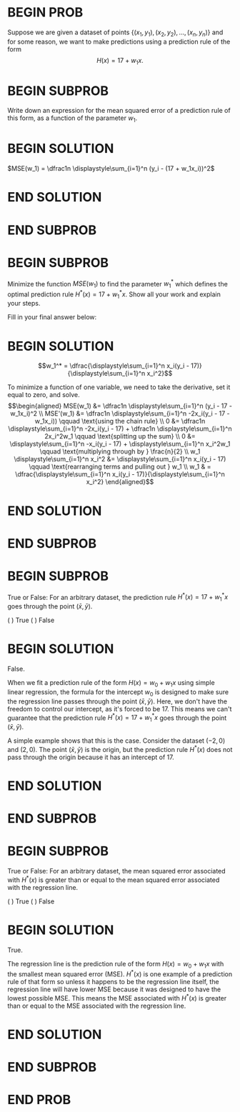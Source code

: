 # BEGIN PROB

Suppose we are given a dataset of points $\{(x_1, y_1), (x_2, y_2), \dots, (x_n, y_n)\}$ and for some reason, we want to make predictions using a prediction rule of the form $$H(x) = 17 + w_1x.$$

# BEGIN SUBPROB

Write down an expression for the mean squared error of a
prediction rule of this form, as a function of the parameter $w_1$.

# BEGIN SOLUTION

$MSE(w_1) = \dfrac1n \displaystyle\sum_{i=1}^n (y_i - (17 + w_1x_i))^2$

# END SOLUTION

# END SUBPROB

# BEGIN SUBPROB

Minimize the function $MSE(w_1)$ to find the parameter $w_1^*$ which defines the optimal prediction rule $H^*(x) = 17 + w_1^*x$. Show all your work and explain your steps.

Fill in your final answer below:

# BEGIN SOLUTION

$$w_1^* = \dfrac{\displaystyle\sum_{i=1}^n x_i(y_i - 17)}{\displaystyle\sum_{i=1}^n x_i^2}$$

To minimize a function of one variable, we need to take the derivative, set it equal to zero, and solve. $$\begin{aligned} MSE(w_1) &= \dfrac1n \displaystyle\sum_{i=1}^n (y_i - 17 - w_1x_i)^2 \\ MSE'(w_1) &= \dfrac1n \displaystyle\sum_{i=1}^n -2x_i(y_i - 17 - w_1x_i)) \qquad \text{using the chain rule} \\ 0 &= \dfrac1n \displaystyle\sum_{i=1}^n -2x_i(y_i - 17) + \dfrac1n \displaystyle\sum_{i=1}^n 2x_i^2w_1 \qquad \text{splitting up the sum} \\ 0 &=  \displaystyle\sum_{i=1}^n -x_i(y_i - 17) +  \displaystyle\sum_{i=1}^n x_i^2w_1 \qquad \text{multiplying through by } \frac{n}{2} \\ w_1 \displaystyle\sum_{i=1}^n x_i^2 &=  \displaystyle\sum_{i=1}^n x_i(y_i - 17)   \qquad \text{rearranging terms and pulling out } w_1 \\ w_1 & = \dfrac{\displaystyle\sum_{i=1}^n x_i(y_i - 17)}{\displaystyle\sum_{i=1}^n x_i^2} \end{aligned}$$

# END SOLUTION

# END SUBPROB

# BEGIN SUBPROB

True or False: For an arbitrary dataset, the prediction rule $H^*(x) = 17 + w_1^*x$ goes through the point $(\bar x, \bar y)$.

( ) True
( ) False

# BEGIN SOLUTION

False.

When we fit a prediction rule of the form $H(x) = w_0+w_1x$ using simple linear regression, the formula for the intercept $w_0$ is designed to make sure the regression line passes through the point $(\bar x, \bar y)$. Here, we don't have the freedom to control our intercept, as it's forced to be $17$. This means we can't guarantee that the prediction rule $H^*(x) = 17 + w_1^*x$ goes through the point $(\bar x, \bar y)$.

A simple example shows that this is the case. Consider the dataset $(-2, 0)$ and $(2, 0)$. The point $(\bar x, \bar y)$ is the origin, but the prediction rule $H^*(x)$ does not pass through the origin because it has an intercept of $17$.

# END SOLUTION

# END SUBPROB

# BEGIN SUBPROB

True or False: For an arbitrary dataset, the mean squared error associated with $H^*(x)$ is greater than or equal to the mean squared error associated with the regression line.

( ) True
( ) False

# BEGIN SOLUTION

True.

The regression line is the prediction rule of the form $H(x) = w_0+w_1x$ with the smallest mean squared error (MSE). $H^*(x)$ is one example of a prediction rule of that form so unless it happens to be the regression line itself, the regression line will have lower MSE because it was designed to have the lowest possible MSE. This means the MSE associated with $H^*(x)$ is greater than or equal to the MSE associated with the regression line.

# END SOLUTION

# END SUBPROB

# END PROB
